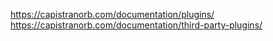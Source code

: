 https://capistranorb.com/documentation/plugins/
https://capistranorb.com/documentation/third-party-plugins/
